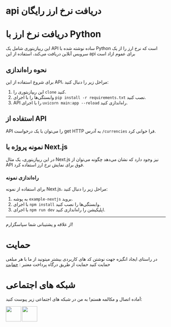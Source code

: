 # api دریافت نرخ ارز رایگان
# دریافت نرخ ارز با Python

این ریپازیتوری شامل یک API ساده نوشته شده با Python است که نرخ ارز را از یک سرویس آنلاین دریافت می‌کند،  استفاده از این api برای عموم ازاد است

## نحوه راه‌اندازی

برای شروع استفاده از این API، مراحل زیر را دنبال کنید:

1. این ریپازیتوری را `clone` کنید.
2. وابستگی‌ها را با اجرای `pip install -r requirements.txt` نصب کنید.
3. API را با اجرای `uvicorn main:app --reload` راه‌اندازی کنید.

## استفاده از API

API را می‌توان با یک درخواست get HTTP به آدرس `/currencies` فرا خوانی کرد.

## نمونه پروژه با Next.js

در این ریپازیتوری، یک مثال Next.js نیز وجود دارد که نشان می‌دهد چگونه می‌توان از API فوق برای نمایش نرخ ارز استفاده کرد.

### راه‌اندازی نمونه

برای استفاده از نمونه Next.js، مراحل زیر را دنبال کنید:

1. به پوشه‌ `example-nextjs` بروید.
2. با اجرای `npm install` وابستگی‌ها را نصب کنید.
3. با اجرای `npm run dev` اپلیکیشن را راه‌اندازی کنید.

---

از علاقه و پشتیبانی شما سپاسگزارم!
# حمایت
در راستای ایجاد انگیزه جهت نوشتن کد های کاربردی بیشتر میتونید از ما با هر مبلغی حمایت کنید
حمایت از طریق درگاه پرداخت معتبر :
<a href="https://zarinp.al/codehami"><span style="color: 'green'">حمایت </span></a>
# شبکه های اجتماعی

آماده اتصال و مکالمه هستم! به من در شبکه های اجتماعی زیر پیوست کنید:

<a href="https://instagram.com/fullstackcoding.ir"><img src="https://upload.wikimedia.org/wikipedia/commons/a/a5/Instagram_icon.png" align="left" height="48" width="48" ></a>

<a href="https://t.me/diyakoscorpion"><img src="https://upload.wikimedia.org/wikipedia/commons/f/fd/Telegram_blue_icon.png" align="left" height="48" width="48" ></a>



